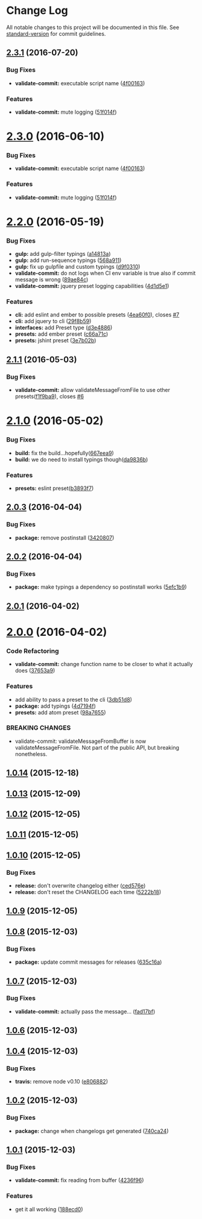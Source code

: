 # Change Log

All notable changes to this project will be documented in this file. See [standard-version](https://github.com/conventional-changelog/standard-version) for commit guidelines.

<a name="2.3.1"></a>
## [2.3.1](https://github.com/paradox41/validate-commit/compare/v2.2.0...v2.3.1) (2016-07-20)


### Bug Fixes

* **validate-commit:** executable script name ([4f00163](https://github.com/paradox41/validate-commit/commit/4f00163))


### Features

* **validate-commit:** mute logging ([51f014f](https://github.com/paradox41/validate-commit/commit/51f014f))



<a name="2.3.0"></a>
# [2.3.0](https://github.com/paradox41/validate-commit/compare/v2.2.0...v2.3.0) (2016-06-10)


### Bug Fixes

* **validate-commit:** executable script name ([4f00163](https://github.com/paradox41/validate-commit/commit/4f00163))


### Features

* **validate-commit:** mute logging ([51f014f](https://github.com/paradox41/validate-commit/commit/51f014f))



<a name="2.2.0"></a>
# [2.2.0](https://github.com/paradox41/validate-commit/compare/v2.1.1...v2.2.0) (2016-05-19)


### Bug Fixes

* **gulp:** add gulp-filter typings ([a14813a](https://github.com/paradox41/validate-commit/commit/a14813a))
* **gulp:** add run-sequence typings ([568a911](https://github.com/paradox41/validate-commit/commit/568a911))
* **gulp:** fix up gulpfile and custom typings ([d9f0310](https://github.com/paradox41/validate-commit/commit/d9f0310))
* **validate-commit:** do not logs when CI env variable is true also if commit message is wrong ([89ae84c](https://github.com/paradox41/validate-commit/commit/89ae84c))
* **validate-commit:** jquery preset logging capabilities ([4d1d5e1](https://github.com/paradox41/validate-commit/commit/4d1d5e1))


### Features

* **cli:** add eslint and ember to possible presets ([4ea60f0](https://github.com/paradox41/validate-commit/commit/4ea60f0)), closes [#7](https://github.com/paradox41/validate-commit/issues/7)
* **cli:** add jquery to cli ([29f8b59](https://github.com/paradox41/validate-commit/commit/29f8b59))
* **interfaces:** add Preset type ([d3e4886](https://github.com/paradox41/validate-commit/commit/d3e4886))
* **presets:** add ember preset ([c66a71c](https://github.com/paradox41/validate-commit/commit/c66a71c))
* **presets:** jshint preset ([3e7b02b](https://github.com/paradox41/validate-commit/commit/3e7b02b))



<a name="2.1.1"></a>
## [2.1.1](https://github.com/paradox41/validate-commit/compare/v2.1.0...v2.1.1) (2016-05-03)


### Bug Fixes

* **validate-commit:** allow validateMessageFromFile to use other presets([f1f9ba9](https://github.com/paradox41/validate-commit/commit/f1f9ba9)), closes [#6](https://github.com/paradox41/validate-commit/issues/6)



<a name="2.1.0"></a>
# [2.1.0](https://github.com/paradox41/validate-commit/compare/v2.0.3...v2.1.0) (2016-05-02)


### Bug Fixes

* **build:** fix the build...hopefully([667eea9](https://github.com/paradox41/validate-commit/commit/667eea9))
* **build:** we do need to install typings though([da9836b](https://github.com/paradox41/validate-commit/commit/da9836b))


### Features

* **presets:** eslint preset([b3893f7](https://github.com/paradox41/validate-commit/commit/b3893f7))



<a name="2.0.3"></a>
## [2.0.3](https://github.com/paradox41/validate-commit/compare/v2.0.2...v2.0.3) (2016-04-04)


### Bug Fixes

* **package:** remove postinstall ([3420807](https://github.com/paradox41/validate-commit/commit/3420807))



<a name="2.0.2"></a>
## [2.0.2](https://github.com/paradox41/validate-commit/compare/v2.0.1...v2.0.2) (2016-04-04)


### Bug Fixes

* **package:** make typings a dependency so postinstall works ([5efc1b9](https://github.com/paradox41/validate-commit/commit/5efc1b9))



<a name="2.0.1"></a>
## [2.0.1](https://github.com/paradox41/validate-commit/compare/v2.0.0...v2.0.1) (2016-04-02)




<a name="2.0.0"></a>
# [2.0.0](https://github.com/paradox41/validate-commit/compare/v1.0.14...v2.0.0) (2016-04-02)


### Code Refactoring

* **validate-commit:** change function name to be closer to what it actually does ([37653a9](https://github.com/paradox41/validate-commit/commit/37653a9))

### Features

* add ability to pass a preset to the cli ([3db51d8](https://github.com/paradox41/validate-commit/commit/3db51d8))
* **package:** add typings ([4d7194f](https://github.com/paradox41/validate-commit/commit/4d7194f))
* **presets:** add atom preset ([98a7655](https://github.com/paradox41/validate-commit/commit/98a7655))


### BREAKING CHANGES

* validate-commit: validateMessageFromBuffer is now validateMessageFromFile. Not part of the public API, but breaking nonetheless.



<a name="1.0.14"></a>
## [1.0.14](https://github.com/paradox41/validate-commit/compare/v1.0.13...v1.0.14) (2015-12-18)




<a name="1.0.13"></a>
## [1.0.13](https://github.com/paradox41/validate-commit/compare/v1.0.12...v1.0.13) (2015-12-09)




<a name="1.0.12"></a>
## [1.0.12](https://github.com/paradox41/validate-commit/compare/v1.0.11...v1.0.12) (2015-12-05)




<a name="1.0.11"></a>
## [1.0.11](https://github.com/paradox41/validate-commit/compare/v1.0.10...v1.0.11) (2015-12-05)




<a name="1.0.10"></a>
## [1.0.10](https://github.com/paradox41/validate-commit/compare/v1.0.9...v1.0.10) (2015-12-05)


### Bug Fixes

* **release:** don't overwrite changelog either ([ced576e](https://github.com/paradox41/validate-commit/commit/ced576e))
* **release:** don't reset the CHANGELOG each time ([5222b18](https://github.com/paradox41/validate-commit/commit/5222b18))



<a name="1.0.9"></a>
## [1.0.9](https://github.com/paradox41/validate-commit/compare/v1.0.8...v1.0.9) (2015-12-05)




<a name="1.0.8"></a>
## [1.0.8](https://github.com/paradox41/validate-commit/compare/v1.0.7...v1.0.8) (2015-12-03)


### Bug Fixes

* **package:** update commit messages for releases ([635c16a](https://github.com/paradox41/validate-commit/commit/635c16a))



<a name="1.0.7"></a>
## [1.0.7](https://github.com/paradox41/validate-commit/compare/v1.0.6...v1.0.7) (2015-12-03)


### Bug Fixes

* **validate-commit:** actually pass the message... ([fad17bf](https://github.com/paradox41/validate-commit/commit/fad17bf))



<a name="1.0.6"></a>
## [1.0.6](https://github.com/paradox41/validate-commit/compare/v1.0.4...v1.0.6) (2015-12-03)




<a name="1.0.4"></a>
## [1.0.4](https://github.com/paradox41/validate-commit/compare/v1.0.2...v1.0.4) (2015-12-03)


### Bug Fixes

* **travis:** remove node v0.10 ([e806882](https://github.com/paradox41/validate-commit/commit/e806882))



<a name="1.0.2"></a>
## [1.0.2](https://github.com/paradox41/validate-commit/compare/v1.0.1...v1.0.2) (2015-12-03)


### Bug Fixes

* **package:** change when changelogs get generated ([740ca24](https://github.com/paradox41/validate-commit/commit/740ca24))



<a name="1.0.1"></a>
## [1.0.1](https://github.com/paradox41/validate-commit/compare/188ecd0...v1.0.1) (2015-12-03)


### Bug Fixes

* **validate-commit:** fix reading from buffer ([4236f96](https://github.com/paradox41/validate-commit/commit/4236f96))

### Features

* get it all working ([188ecd0](https://github.com/paradox41/validate-commit/commit/188ecd0))
